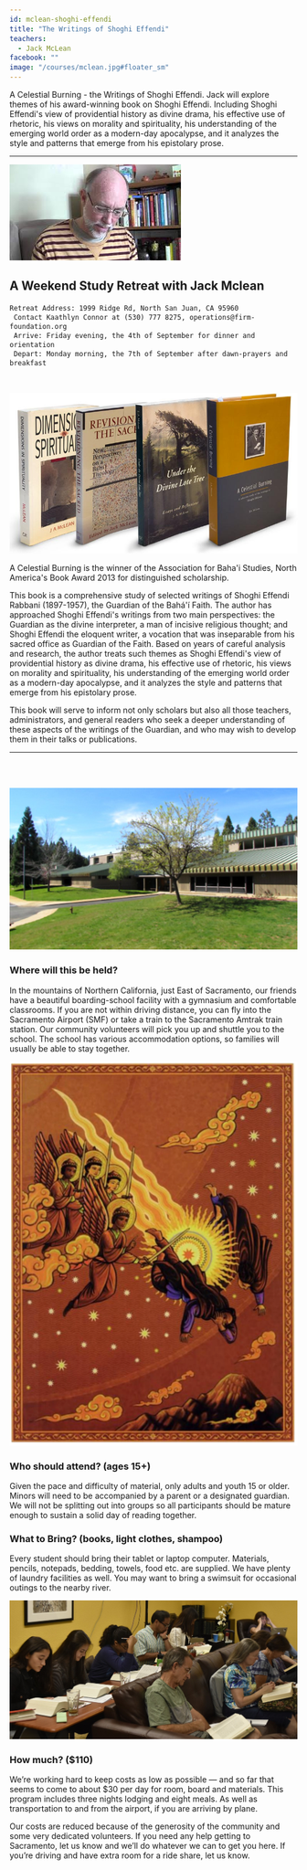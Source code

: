```yaml
---
id: mclean-shoghi-effendi
title: "The Writings of Shoghi Effendi"
teachers:
  - Jack McLean
facebook: ""
image: "/courses/mclean.jpg#floater_sm"
---
```


A Celestial Burning - the Writings of Shoghi Effendi. Jack will explore themes of his award-winning book on Shoghi Effendi. Including Shoghi Effendi's view of providential history as divine drama, his effective use of rhetoric, his views on morality and spirituality, his understanding of the emerging world order as a modern-day apocalypse, and it analyzes the style and patterns that emerge from his epistolary prose.


---


![jack mclean](/courses/mclean-wide.jpg#full)

## A Weekend Study Retreat with Jack Mclean

```
Retreat Address: 1999 Ridge Rd, North San Juan, CA 95960
 Contact Kaathlyn Connor at (530) 777 8275, operations@firm-foundation.org
 Arrive: Friday evening, the 4th of September for dinner and orientation
 Depart: Monday morning, the 7th of September after dawn-prayers and breakfast
```

<br>


![mclean books](/courses/mclean_books.jpg#floater2)

A Celestial Burning is the winner of the Association for Baha'i Studies, North America's Book Award 2013 for distinguished scholarship.

This book is a comprehensive study of selected writings of Shoghi Effendi Rabbani (1897-1957), the Guardian of the Bahá'í Faith. The author has approached Shoghi Effendi's writings from two main perspectives: the Guardian as the divine interpreter, a man of incisive religious thought; and Shoghi Effendi the eloquent writer, a vocation that was inseparable from his sacred office as Guardian of the Faith. Based on years of careful analysis and research, the author treats such themes as Shoghi Effendi's view of providential history as divine drama, his effective use of rhetoric, his views on morality and spirituality, his understanding of the emerging world order as a modern-day apocalypse, and it analyzes the style and patterns that emerge from his epistolary prose.

This book will serve to inform not only scholars but also all those teachers, administrators, and general readers who seek a deeper understanding of these aspects of the writings of the Guardian, and who may wish to develop them in their talks or publications.


---
<br><br>


![school front](/courses/school-front2.jpg#floater)
### Where will this be held?

In the mountains of Northern California, just East of Sacramento, our friends have a beautiful boarding-school facility with a gymnasium and comfortable classrooms. If you are not within driving distance, you can fly into the Sacramento Airport (SMF) or take a train to the Sacramento Amtrak train station. Our community volunteers will pick you up and shuttle you to the school. The school has various accommodation options, so families will usually be able to stay together.


![one book](/courses/mclean-cover.png#floater)
### Who should attend? (ages 15+)

Given the pace and difficulty of material, only adults and youth 15 or older. Minors will need to be accompanied by a parent or a designated guardian. We will not be splitting out into groups so all participants should be mature enough to sustain a solid day of reading together.



### What to Bring? (books, light clothes, shampoo)

Every student should bring their tablet or laptop computer. Materials, pencils, notepads, bedding, towels, food etc. are supplied. We have plenty of laundry facilities as well. You may want to bring a swimsuit for occasional outings to the nearby river.


![participants](/db-challenge/db-banner-2019.jpg#floater2)

### How much? ($110)

We’re working hard to keep costs as low as possible — and so far that seems to come to about $30 per day for room, board and materials. This program includes three nights lodging and eight meals. As well as transportation to and from the airport, if you are arriving by plane.

Our costs are reduced because of the generosity of the community and some very dedicated volunteers. If you need any help getting to Sacramento, let us know and we’ll do whatever we can to get you here. If you’re driving and have extra room for a ride share, let us know.

<br><br><br><br>
